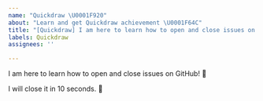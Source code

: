 ```yaml
---
name: "Quickdraw \U0001F920"
about: "Learn and get Quickdraw achievement \U0001F64C"
title: "[Quickdraw] I am here to learn how to open and close issues on GitHub! \U0001F920"
labels: Quickdraw
assignees: ''

---
```


I am here to learn how to open and close issues on GitHub! 🤠

I will close it in 10 seconds. 🤞
